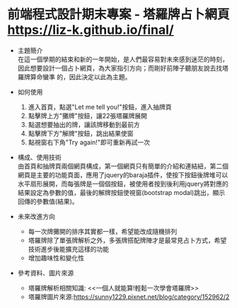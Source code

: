 # 前端程式設計期末專案 - 塔羅牌占卜網頁 https://liz-k.github.io/final/
 
- 主題簡介  
  在這一個學期的結束和新的一年開始，是人們最容易對未來感到迷茫的時刻，因此想要設計一個占卜網頁，為大家指引方向；而剛好前陣子聽朋友說去找塔羅牌算命蠻準  的，因此決定以此為主題。

- 如何使用
  1. 進入首頁，點選"Let me tell you!"按鈕，進入抽牌頁
  2. 點擊牌上方"攤牌"按鈕，讓22張塔羅牌展開
  3. 點選想要抽出的牌，讓該牌移動到最前方
  4. 點擊牌下方"解牌"按鈕，跳出結果使窗
  5. 點視窗右下角"Try again!"即可重新再試一次
  
- 構成、使用技術  
  由首頁和抽牌頁兩個網頁構成，第一個網頁只有簡單的介紹和連結紐，第二個網頁是主要的功能頁面，應用了jquery的baraja插件，使按下按鈕後牌堆可以水平扇形展開，而每張牌是一個個按鈕，被使用者按到後利用jquery將對應的結果設定為參數的值，最後的解牌按鈕使視窗(bootstrap modal)跳出，顯示回傳的參數值(結果)。

- 未來改進方向
  * 每一次牌攤開的排序其實都一樣，希望能改成隨機排列
  * 塔羅牌除了單張牌解析之外，多張牌搭配牌陣才是最常見占卜方式，希望技術進步後能擴充這樣的功能
  * 增加趣味性和變化性
  
- 參考資料、圖片來源
  * 塔羅牌解析相關知識: <<一個人就能算!輕鬆一次學會塔羅牌>>
  * 塔羅牌圖片來源:https://sunny1229.pixnet.net/blog/category/152962/2

